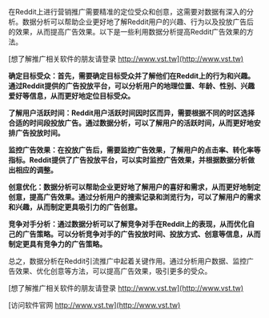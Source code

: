 在Reddit上进行营销推广需要精准的定位受众和创意，这需要对数据有深入的分析。数据分析可以帮助企业更好地了解Reddit用户的兴趣、行为以及投放广告后的效果，从而提高广告效果。以下是一些利用数据分析提高Reddit广告效果的方法。

[想了解推广相关软件的朋友请登录 http://www.vst.tw](http://www.vst.tw)

**确定目标受众：首先，需要确定目标受众并了解他们在Reddit上的行为和兴趣。通过Reddit提供的广告投放平台，可以分析用户的地理位置、年龄、性别、兴趣爱好等信息，从而更好地定位目标受众。**

**了解用户活跃时间：Reddit用户活跃时间因时区而异，需要根据不同的时区选择合适的时间段投放广告。通过数据分析，可以了解用户的活跃时间，从而更好地安排广告投放时间。**

**监控广告效果：在投放广告后，需要监控广告效果，了解用户的点击率、转化率等指标。Reddit提供了广告投放平台，可以实时监控广告效果，并根据数据分析做出相应的调整。**

**创意优化：数据分析可以帮助企业更好地了解用户的喜好和需求，从而更好地制定创意，提高广告效果。通过分析用户的搜索记录和浏览行为，可以了解用户的需求和兴趣，从而制定更具吸引力的广告创意。**

**竞争对手分析：通过数据分析可以了解竞争对手在Reddit上的表现，从而优化自己的广告策略。可以分析竞争对手的广告投放时间、投放方式、创意等信息，从而制定更具有竞争力的广告策略。**

总之，数据分析在Reddit引流推广中起着关键作用。通过分析用户数据、监控广告效果、优化创意等方法，可以提高广告效果，吸引更多的受众。

[想了解推广相关软件的朋友请登录 http://www.vst.tw](http://www.vst.tw)


[访问软件官网 http://www.vst.tw](http://www.vst.tw)
